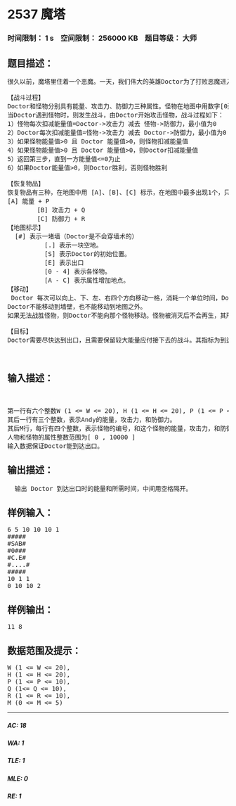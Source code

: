 # 2537 魔塔   
### 时间限制： 1 s&nbsp;&nbsp;&nbsp;&nbsp;空间限制： 256000 KB&nbsp;&nbsp;&nbsp;&nbsp;题目等级： 大师  
## 题目描述：  

<pre>
很久以前，魔塔里住着一个恶魔。一天，我们伟大的英雄Doctor为了打败恶魔进入了魔塔。不幸的是，他被里面的怪物抓住了，并被投入了牢房。他在牢房中得到巫师的帮助，打开了房门，并且得到了牢房那一层的地图。巫师告诉Doctor，恶魔已经打算封锁这一层的出口，让里面的人饿死在牢房中。为了尽早以最佳状态逃出这一层。返回魔塔，Doctor带着地图一路向出口走去。
 
【战斗过程】
Doctor和怪物分别具有能量、攻击力、防御力三种属性。怪物在地图中用数字[0到4]标示，怪物不会移动。
当Doctor遇到怪物时，则发生战斗，由Doctor开始攻击怪物，战斗过程如下：
1）怪物每次扣减能量值=Doctor->攻击力 减去 怪物->防御力，最小值为0
2）Doctor每次扣减能量值=怪物->攻击力 减去 Doctor->防御力，最小值为0
3）如果怪物能量值>0 且 Doctor 能量值>0，则怪物扣减能量值
4）如果怪物能量值>0 且 Doctor 能量值>0，则Doctor扣减能量值
5）返回第三步，直到一方能量值<=0为止
6）如果Doctor能量值>0，则Doctor胜利，否则怪物胜利
 
【恢复物品】
恢复物品有三种，在地图中用 [A]、[B]、[C] 标示，在地图中最多出现1个，只能使用一次，当Doctor走到恢复物品时，
[A] 能量 + P  
        [B] 攻击力 + Q  
        [C] 防御力 + R
【地图标示】
  [#] 表示一堵墙（Doctor是不会穿墙术的）  
          [.] 表示一块空地。  
          [S] 表示Doctor的初始位置。  
          [E] 表示出口  
          [0 - 4] 表示各怪物。  
          [A - C] 表示属性增加地点。
【移动】
 Doctor 每次可以向上、下、左、右四个方向移动一格，消耗一个单位时间，Doctor在战斗时不消耗额外时间。
Doctor不能移动到墙壁，也不能移动到地图之外。
如果无法战胜怪物，则Doctor不能向那个怪物移动。怪物被消灭后不会再生，其所在格子变为空地。
 
【目标】
Doctor需要尽快达到出口，且需要保留较大能量应付接下去的战斗。其指标为到达出口后， 能量 / 时间 为最大值。
 
 
</pre>
  
  
## 输入描述：  

<pre>
 
 
第一行有六个整数W (1 <= W <= 20), H (1 <= H <= 20), P (1 <= P <= 10), Q (1<= Q <= 10), R (1 <= R <= 10), M (0 <= M <= 5). 迷宫是由一个W*H的矩形区域构成（W为竖排数目，H为横排数目）。M表示怪物的数量。
其后一行有三个整数，表示Andy的能量，攻击力，和防御力。
其后M行，每行有四个整数，表示怪物的编号，和这个怪物的能量，攻击力，和防御力。
人物和怪物的属性整数范围为[ 0 , 10000 ]
输入数据保证Doctor能到达出口。
</pre>
  
  
## 输出描述：  

<pre>
  输出 Doctor 到达出口时的能量和所需时间，中间用空格隔开。
</pre>
  
  
## 样例输入：  

<pre>
6 5 10 10 10 1
#####
#SAB#
#0###
#C.E#
#....#
#####
10 1 1
0 10 10 2
</pre>
  
  
## 样例输出：  

<pre>
11 8
</pre>
  
  
## 数据范围及提示：  

<pre>
W (1 <= W <= 20),
H (1 <= H <= 20),
P (1 <= P <= 10),
Q (1<= Q <= 10),
R (1 <= R <= 10),
M (0 <= M <= 5)
</pre>
  
  
***  

##### AC: 18  
##### WA: 1  
##### TLE: 1  
##### MLE: 0  
##### RE: 1  
